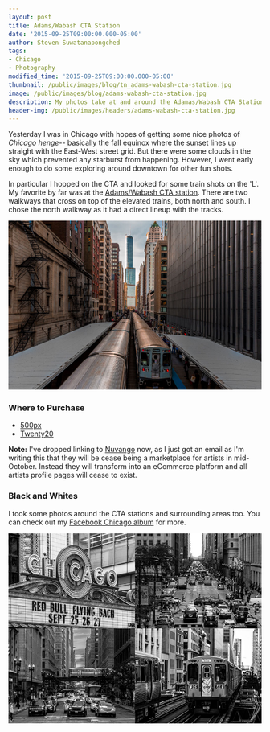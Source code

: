 ```yaml
---
layout: post
title: Adams/Wabash CTA Station
date: '2015-09-25T09:00:00.000-05:00'
author: Steven Suwatanapongched
tags:
- Chicago
- Photography
modified_time: '2015-09-25T09:00:00.000-05:00'
thumbnail: /public/images/blog/tn_adams-wabash-cta-station.jpg
image: /public/images/blog/adams-wabash-cta-station.jpg
description: My photos take at and around the Adamas/Wabash CTA Station in Chicago.
header-img: /public/images/headers/adams-wabash-cta-station.jpg
---
```


Yesterday I was in Chicago with hopes of getting some nice photos of *Chicago henge*-- basically the fall equinox where the sunset lines up straight with the East-West street grid. But there were some clouds in the sky which prevented any starburst from happening. However, I went early enough to do some exploring around downtown for other fun shots.

In particular I hopped on the CTA and looked for some train shots on the 'L'. My favorite by far was at the [Adams/Wabash CTA station](http://www.transitchicago.com/travel_information/station.aspx?StopId=14). There are two walkways that cross on top of the elevated trains, both north and south. I chose the north walkway as it had a direct lineup with the tracks.

![Adams/Wabash CTA Station](/public/images/blog/adams-wabash-cta-station.jpg)

### Where to Purchase

* [500px](https://500px.com/photo/122912847/adams-wabash-cta-station-by-steven-suwatanapongched)
* [Twenty20](https://www.twenty20.com/photos/28ff2f7f-990b-47f5-907e-0ee1bfad6f41)

**Note:** I've dropped linking to [Nuvango](http://nuvango.com/) now, as I just got an email as I'm writing this that they will be cease being a marketplace for artists in mid-October. Instead they will transform into an eCommerce platform and all artists profile pages will cease to exist.

### Black and Whites

I took some photos around the CTA stations and surrounding areas too. You can check out my [Facebook Chicago album](https://www.facebook.com/media/set/?set=a.951834838214874.1073741896.408588035872893&type=3) for more.

![CTA Station Black and White](/public/images/blog/chicago-black-and-white-collage.jpg)
